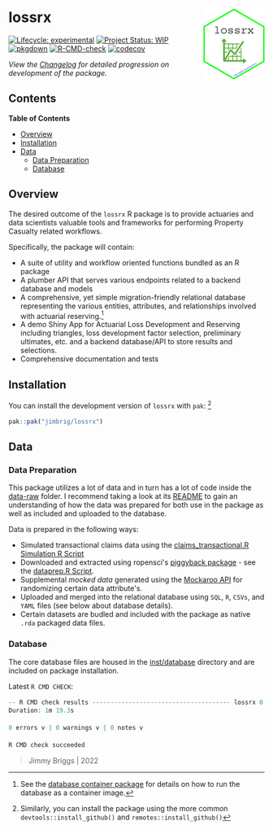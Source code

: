 
<!-- README.md is generated from README.Rmd. Please edit that file -->

# lossrx <img src='man/figures/logo.png' align="right" height="139" />

<!-- badges: start -->

[![Lifecycle:
experimental](https://img.shields.io/badge/lifecycle-experimental-orange.svg)](https://lifecycle.r-lib.org/articles/stages.html#experimental)
[![Project Status:
WIP](https://www.repostatus.org/badges/latest/wip.svg)](http://www.repostatus.org/#wip)
[![pkgdown](https://github.com/jimbrig/lossrx/actions/workflows/pkgdown.yaml/badge.svg)](https://github.com/jimbrig/lossrx/actions/workflows/pkgdown.yml)
[![R-CMD-check](https://github.com/jimbrig/lossrx/workflows/R-CMD-check/badge.svg)](https://github.com/jimbrig/lossrx/actions)
[![codecov](https://codecov.io/gh/jimbrig/lossrx/branch/main/graph/badge.svg?token=14426d5e-bed0-4cea-b8ff-ff4561ccda4f)](https://codecov.io/gh/jimbrig/lossrx?branch=main)
<!-- badges: end -->

*View the [Changelog](inst/CHANGELOG.md) for detailed progression on development of the package.*

## Contents

<!-- START doctoc generated TOC please keep comment here to allow auto update -->
<!-- DON'T EDIT THIS SECTION, INSTEAD RE-RUN doctoc TO UPDATE -->
**Table of Contents**

- [Overview](#overview)
- [Installation](#installation)
- [Data](#data)
  - [Data Preparation](#data-preparation)
  - [Database](#database)

<!-- END doctoc generated TOC please keep comment here to allow auto update -->

## Overview

The desired outcome of the `lossrx` R package is to provide actuaries and data scientists valuable tools and frameworks for performing Property Casualty related workflows.

Specifically, the package will contain:

- A suite of utility and workflow oriented functions bundled as an R package
- A plumber API that serves various endpoints related to a backend database and models
- A comprehensive, yet simple migration-friendly relational database representing the various entities, attributes, and relationships involved with actuarial reserving.[^1]
- A demo Shiny App for Actuarial Loss Development and Reserving including triangles, loss development factor selection, preliminary ultimates, etc. and a backend database/API to store results and selections.
- Comprehensive documentation and tests

## Installation

You can install the development version of `lossrx` with `pak`: [^2]

```r
pak::pak("jimbrig/lossrx")
```

## Data

### Data Preparation

This package utilizes a lot of data and in turn has a lot of code inside the [data-raw](data-raw) folder. I recommend taking a look at its [README](data-raw/README.md) to gain an understanding of how the data was prepared for both use in the package as well as included and uploaded to the database.

Data is prepared in the following ways:

- Simulated transactional claims data using the [claims_transactional.R Simulation R Script](https://github.com/jimbrig/lossrx/blob/main/data-raw/scripts/claims_transactional.R)
- Downloaded and extracted using ropensci's [piggyback package](https://github.com/ropensci/piggyback) - see the [dataprep.R Script](https://github.com/jimbrig/lossrx/blob/main/data-raw/scripts/dataprep.R).
- Supplemental *mocked data* generated using the [Mockaroo API](https://www.mockaroo.com/) for randomizing certain data attribute's.
- Uploaded and merged into the relational database using `SQL`, `R`, `CSVs`, and `YAML` files (see below about database details).
- Certain datasets are budled and included with the package as native `.rda` packaged data files.

### Database

The core database files are housed in the [inst/database](inst/database) directory and are included on package installation.

[^1]: See the [database container package](https://github.com/jimbrig/lossrx/pkgs/container/actuarialdb) for details on how to run the database as a container image.

[^2]: Similarly, you can install the package using the more common `devtools::install_github()` and `remotes::install_github()`

Latest `R CMD CHECK`:

```R
-- R CMD check results -------------------------------------- lossrx 0.0.2 ----
Duration: 1m 19.3s

0 errors v | 0 warnings v | 0 notes v

R CMD check succeeded
```

> Jimmy Briggs | 2022
